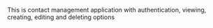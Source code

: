 This is contact management application with authentication, viewing, creating, editing and deleting options